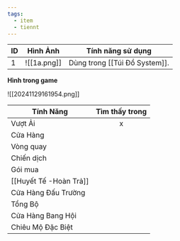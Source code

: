 ```yaml
---
tags:
  - item
  - tiennt
---
```


| ID  | Hình Ảnh    | Tính năng sử dụng             |
| --- | ----------- | ----------------------------- |
| 1   | ![[1a.png]] | Dùng trong [[Túi Đồ System]]. |

**Hình trong game**

![[20241129161954.png]]

| Tính Năng           | Tìm thấy trong |
| ------------------- | :------------: |
| Vượt Ải             |       x        |
| Cửa Hàng            |                |
| Vòng quay           |                |
| Chiến dịch          |                |
| Gói mua             |                |
| [[Huyết Tế -Hoàn Trả]]        |                |
| Cửa Hàng Đấu Trường |                |
| Tổng Bộ             |                |
| Cửa Hàng Bang Hội   |                |
| Chiêu Mộ Đặc Biệt   |                |

